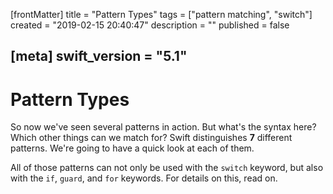[frontMatter]
title = "Pattern Types"
tags = ["pattern matching", "switch"]
created = "2019-02-15 20:40:47"
description = ""
published = false

[meta]
swift_version = "5.1"
---

# Pattern Types

So now we\'ve seen several patterns in action. But what\'s the syntax
here? Which other things can we match for? Swift distinguishes **7**
different patterns. We\'re going to have a quick look at each of them.

All of those patterns can not only be used with the `switch` keyword,
but also with the `if`, `guard`, and `for` keywords. For details on
this, read on.
